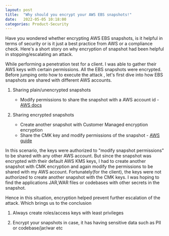```yaml
---
layout: post
title:  "Why should you encrypt your AWS EBS snapshots!"
date:   2022-05-05 10:18:00
categories: Product-Security
---
```


Have you wondered whether encrypting AWS EBS snapshots, is it helpful in terms of security or is it just a best practice from AWS or a compliance check.
Here's a short story on why encryption of snapshot had been helpful in stopping/escalating an attack. 

While performing a penetration test for a client. I was able to gather their AWS keys with certain permissions. All the EBS snapshots were encrypted. 
Before jumping onto how to execute the attack , let's first dive into how EBS snapshots are shared with different AWS accounts.

1) Sharing plain/unencrypted snapshots
   - Modify permissions to share the snapshot with a AWS account id - [AWS docs][AWS-sharing-snapshots]
   
2) Sharing encrypted snapshots 
   - Create another snapshot with Customer Managed encryption encryption 
   - Share the CMK key and modify permissions of the snapshot - [AWS guide][AWS-sharing-encrypted-snapshot]


In this scenario, the keys were authorized to "modify snapshot permissions" to be shared with any other AWS account. 
But since the snapshot was encrypted with their default AWS KMS keys, I had to create another snapshot with CMK encryption and again modify the permissions to be shared
with my AWS account. Fortunately(for the client), the keys were not authorized to create another snapshot with the CMK keys. 
I was hoping to find the applications JAR,WAR files or codebases with other secrets in the snapshot.

Hence in this situation, encryption helped prevent further escalation of the attack. Which brings us to the conclusion

1) Always create roles/access keys with least privileges
   
2) Encrypt your snapshots in case, it has having sensitive data such as PII or codebase/jar/war etc 


[AWS-sharing-snapshots]: https://docs.aws.amazon.com/AWSEC2/latest/UserGuide/ebs-modifying-snapshot-permissions.html
[AWS-sharing-encrypted-snapshot]: https://aws.amazon.com/premiumsupport/knowledge-center/share-ebs-volume/
